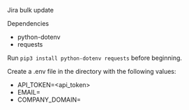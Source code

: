 Jira bulk update

Dependencies
- python-dotenv
- requests

Run `pip3 install python-dotenv requests` before beginning.

Create a .env file in the directory with the following values:
- API_TOKEN=<api_token>
- EMAIL=<email>
- COMPANY_DOMAIN=<domain>